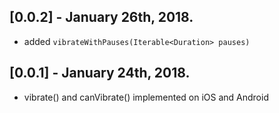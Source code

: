## [0.0.2] - January 26th, 2018.

* added ``vibrateWithPauses(Iterable<Duration> pauses)``

## [0.0.1] - January 24th, 2018.

* vibrate() and canVibrate() implemented on iOS and Android
